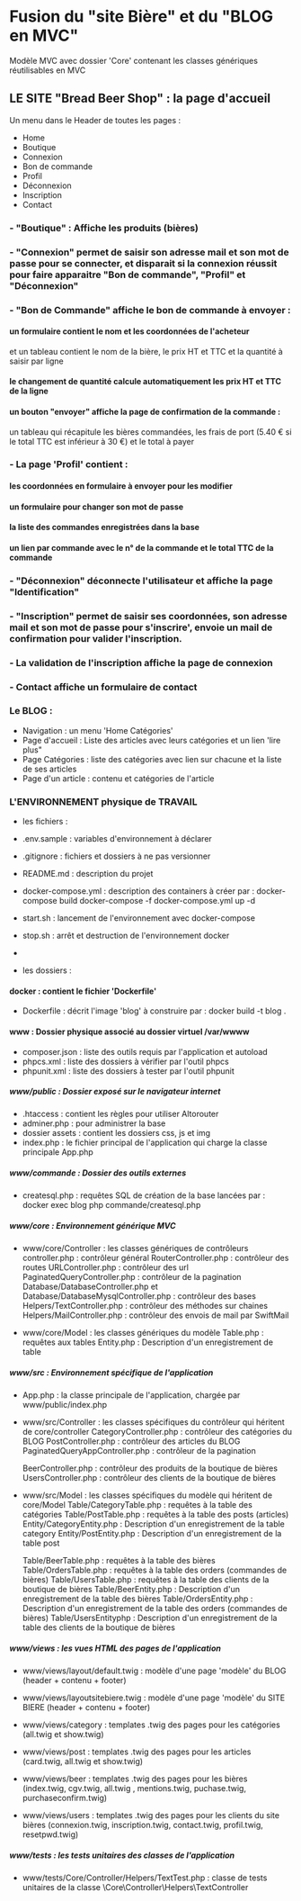 # Fusion du "site Bière" et du "BLOG en MVC" 

Modèle MVC avec dossier 'Core' contenant les classes génériques réutilisables en MVC

## LE SITE "Bread Beer Shop" : la page d'accueil
Un menu dans le Header de toutes les pages :
- Home
- Boutique
- Connexion
- Bon de commande
- Profil
- Déconnexion
- Inscription
- Contact

### - "Boutique" : Affiche les produits (bières)

### - "Connexion" permet de saisir son adresse mail et son mot de passe pour se connecter, et disparait si la connexion réussit pour faire apparaitre "Bon de commande", "Profil" et "Déconnexion"

### - "Bon de Commande" affiche le bon de commande à envoyer :
#### un formulaire contient le nom et les coordonnées de l'acheteur
et un tableau contient le nom de la bière, le prix HT et TTC et la quantité à saisir par ligne
#### le changement de quantité calcule automatiquement les prix HT et TTC de la ligne
#### un bouton "envoyer" affiche la page de confirmation de la commande :
un tableau qui récapitule les bières commandées, les frais de port (5.40 € si le total TTC est inférieur à 30 €) et le total à payer

### - La page 'Profil' contient :
#### les coordonnées en formulaire à envoyer pour les modifier
#### un formulaire pour changer son mot de passe
#### la liste des commandes enregistrées dans la base
#### un lien par commande avec le n° de la commande et le total TTC de la commande

### - "Déconnexion" déconnecte l'utilisateur et affiche la page "Identification"

### - "Inscription" permet de saisir ses coordonnées, son adresse mail et son mot de passe pour s'inscrire', envoie un mail de confirmation pour valider l'inscription.

### - La validation de l'inscription affiche la page de connexion

### - Contact affiche un formulaire de contact

### Le BLOG :
- Navigation : un menu 'Home Catégories'
- Page d'accueil : Liste des articles avec leurs catégories et un lien 'lire plus"
- Page Catégories : liste des catégories avec lien sur chacune et la liste de ses articles
- Page d'un article : contenu et catégories de l'article

### L'ENVIRONNEMENT physique de TRAVAIL

- les fichiers :

- .env.sample : variables d'environnement à déclarer
- .gitignore : fichiers et dossiers à ne pas versionner
- README.md : description du projet
- docker-compose.yml : description des containers à créer par :
    docker-compose build
    docker-compose -f docker-compose.yml up -d
- start.sh : lancement de l'environnement avec docker-compose
- stop.sh : arrêt et destruction de l'environnement docker

- 
- les dossiers :

#### docker : contient le fichier 'Dockerfile' 
- Dockerfile : décrit l'image 'blog' à construire par :
    docker build -t blog .

#### www : Dossier physique associé au dossier virtuel /var/wwww

- composer.json : liste des outils requis par l'application et autoload
- phpcs.xml : liste des dossiers à vérifier par l'outil phpcs
- phpunit.xml : liste des dossiers à tester par l'outil phpunit

##### www/public : Dossier exposé sur le navigateur internet                                                                          
- .htaccess : contient les règles pour utiliser Altorouter
- adminer.php : pour administrer la base
- dossier assets : contient les dossiers css, js et img 
- index.php : le fichier principal de l'application qui charge la classe principale App.php

##### www/commande : Dossier des outils externes

- createsql.php : requêtes SQL de création de la base lancées par :
docker exec blog php commande/createsql.php

##### www/core : Environnement générique MVC

- www/core/Controller : les classes génériques de contrôleurs 
    controller.php : contrôleur général
    RouterController.php : contrôleur des routes
    URLController.php : contrôleur des url
    PaginatedQueryController.php : contrôleur de la pagination
    Database/DatabaseController.php et Database/DatabaseMysqlController.php : contrôleur des bases
    Helpers/TextController.php : contrôleur des méthodes sur chaines
    Helpers/MailController.php : contrôleur des envois de mail par SwiftMail

- www/core/Model : les classes génériques du modèle 
    Table.php : requêtes aux tables
    Entity.php : Description d'un enregistrement de table

##### www/src : Environnement spécifique de l'application

- App.php : la classe principale de l'application, chargée par www/public/index.php

- www/src/Controller : les classes spécifiques du contrôleur qui héritent de core/controller
    CategoryController.php : contrôleur des catégories du BLOG
    PostController.php : contrôleur des articles du BLOG
    PaginatedQueryAppController.php : contrôleur de la pagination

    BeerController.php : contrôleur des produits de la boutique de bières
    UsersController.php : contrôleur des clients de la boutique de bières

- www/src/Model : les classes spécifiques du modèle qui héritent de core/Model
    Table/CategoryTable.php : requêtes à la table des catégories
    Table/PostTable.php : requêtes à la table des posts (articles)
    Entity/CategoryEntity.php : Description d'un enregistrement de la table category
    Entity/PostEntity.php : Description d'un enregistrement de la table post

    Table/BeerTable.php : requêtes à la table des bières
    Table/OrdersTable.php : requêtes à la table des orders (commandes de bières)
    Table/UsersTable.php : requêtes à la table des clients de la boutique de bières
    Table/BeerEntity.php : Description d'un enregistrement de la table des bières
    Table/OrdersEntity.php : Description d'un enregistrement de la table des orders (commandes de bières)
    Table/UsersEntityphp : Description d'un enregistrement de la table des clients de la boutique de bières


##### www/views : les vues HTML des pages de l'application 

- www/views/layout/default.twig : modèle d'une page 'modèle' du BLOG (header + contenu + footer)
- www/views/layoutsitebiere.twig : modèle d'une page 'modèle' du SITE BIERE (header + contenu + footer)

- www/views/category : templates .twig des pages pour les catégories (all.twig et show.twig)
- www/views/post : templates .twig des pages pour les articles (card.twig, all.twig et show.twig)
- www/views/beer : templates .twig des pages pour les bières (index.twig, cgv.twig, all.twig , mentions.twig, puchase.twig, purchaseconfirm.twig)
- www/views/users : templates .twig des pages pour les clients du site bières (connexion.twig, inscription.twig, contact.twig, profil.twig, resetpwd.twig)


##### www/tests : les tests unitaires des classes de l'application 

- www/tests/Core/Controller/Helpers/TextTest.php : classe de tests unitaires de la classe \Core\Controller\Helpers\TextController
